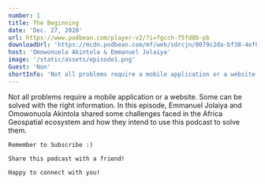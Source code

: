 ```yaml
---
number: 1
title: The Beginning
date: 'Dec. 27, 2020'
url: https://www.podbean.com/player-v2/?i=fgcch-f5fd8b-pb
downloadUrl: 'https://mcdn.podbean.com/mf/web/sdrcjn/0079c2da-bf38-4ef0-aac6-5a53c2327692.mp3'
host: 'Omowonuola Akintola & Emmanuel Jolaiya'
image: '/static/assets/episode1.png'
Guest: 'Non'
shortInfo: 'Not all problems require a mobile application or a website.'
---
```

Not all problems require a mobile application or a website. Some can be solved with the right information. In this episode, Emmanuel Jolaiya and Omowonuola Akintola shared some challenges faced in the Africa Geospatial ecosystem and how they intend to use this podcast to solve them.

    Remember to Subscribe :) 

    Share this podcast with a friend!

    Happy to connect with you!